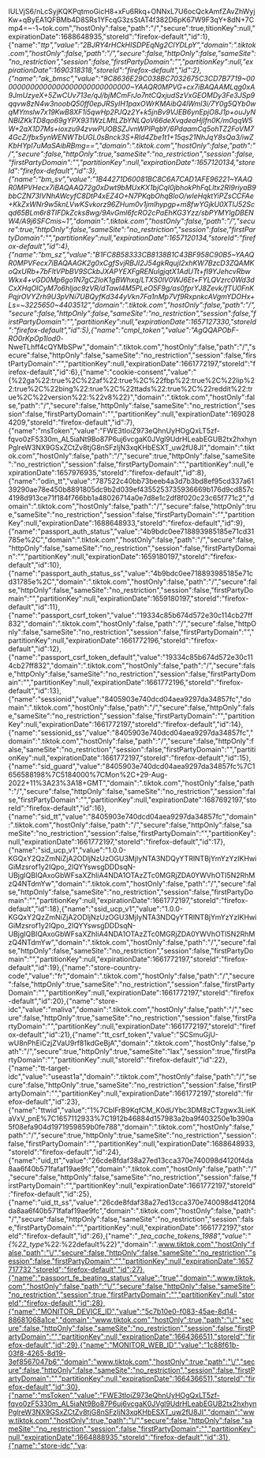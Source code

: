 IULVjS6\/nLcSyjKQKPqtmoGicH8+xFu6Rkq+ONNxL7U6ocQckAmfZAvZhWyjKw+qByEA1QFBMb4D8SRs1YFcqG3zsStAT4f382D6pK67W9F3qY+8dN+7Cmp4=~-1~tok.com","hostOnly":false,"path":"\/","secure":true,titionKey":null,"expirationDate":1688648935,"storeId":"firefox-default","id":1},{"name":"_ttp","value":"2BJRY4rHCkHISDPEqNg2CIYDLpY","domain":".tiktok.com","hostOnly":false,"path":"\/","secure":false,"httpOnly":false,"sameSite":"no_restriction","session":false,"firstPartyDomain":"","partitionKey":null,"expirationDate":1690318318,"storeId":"firefox-default","id":2},{"name":"ak_bmsc","value":"9C8636E29C038BC7032675C3CD7B7719~000000000000000000000000000000~YAAQR0MPVG+cx7iBAQAAMLqg0xA9JmUzyeX+5ZwCUv713e\/qJ\/bjMCmFrJo7ntCQxjudSzVxGEOMDy3Fe3JSp9qqvw8zN4w3noobQ50ff0epJRSyIH1paxOWrKMAibQ4lWml3i\/7Y0g5QYb0wqMYmslw7x19KwB8XF1i5qwHp2PJQz2Y+k5jnBv9VJEB6ynEpjO8J1p+ouJyNNBlZKkTD8qo69gYPX931WzLMtLZbYNLQoV66deXvqdeaHjIfn0K\/m0qqW5W+2aX1D7Ms+ioxzu94zvwPUOBSZJvnWPIPqbY\/6PdaamCq5ohTZ2FoVM74GcZ\/fbx5ynWENWTbUGL0sBnck3S+RId4Zbe1t1+15qs21NhJqY8sQa3\/iwZKbHYpI7uMaSAibRBmg==","domain":".tiktok.com","hostOnly":false,"path":"\/","secure":false,"httpOnly":true,"sameSite":"no_restriction","session":false,"firstPartyDomain":"","partitionKey":null,"expirationDate":1657120134,"storeId":"firefox-default","id":3},{"name":"bm_sv","value":"1B44271D60081BC8C6A7CAD1AFE96221~YAAQR0MPVHecx7iBAQAAQ72g0xDwt9bMUxKX1bjCqI0jbhokPhFqLltx2RI9riyaB9bbCZN73IVNhAWcyfC8DtP4xEZ4O+N7PKqbOhqBloO\/wIeHqktYiPZsCCFAe+KkZxWNr9w5knLVwKSvkorz96ZHum0v1jmlhypgp+m8fwYGjkU0XTIJ52Scqd65BLm6r8TlFDkZcks8wg\/9AvGml6fcRO2cPaEhKG3Yzz\/sbPYMYlgDBENW4\/A9j6SFCmis~1","domain":".tiktok.com","hostOnly":false,"path":"\/","secure":true,"httpOnly":false,"sameSite":"no_restriction","session":false,"firstPartyDomain":"","partitionKey":null,"expirationDate":1657120134,"storeId":"firefox-default","id":4},{"name":"bm_sz","value":"B1FC8B58333CB8138B1C43BF958C90B5~YAAQR0MPVFecx7iBAQAAGK2g0xCgfSvjRBJI2J54gkRqujI2xhKW7BzcD3ZQAMKoQxURb+7bFltVPbBV9SCkbJXAPYEXFgRENulgjqtX1AdUTt+fI9YJehcvRbwWkx4+vGD0Mp6go1N7gC2loK1gBWhxq\/LTXS0lV0WJ6Et+FYLQVzrc0Wd3dCxXHqOICyM7o6hIjac9zVR\/dTawl4M5PLeO5F9g\/as0fprYJ8Zevk\/fTU0FnKPqjrOVYZrh9U3pVNi7UBQyfKd344yVkn7Fa1nMp7Vf9RxpnkcAVgmYDOHx+Ls=~3225650~4403512","domain":".tiktok.com","hostOnly":false,"path":"\/","secure":false,"httpOnly":false,"sameSite":"no_restriction","session":false,"firstPartyDomain":"","partitionKey":null,"expirationDate":1657127330,"storeId":"firefox-default","id":5},{"name":"cmpl_token","value":"AgQQAPObF-RO0rKpOp1lod0_-NweTLhff4cQYMbSPw","domain":".tiktok.com","hostOnly":false,"path":"\/","secure":false,"httpOnly":false,"sameSite":"no_restriction","session":false,"firstPartyDomain":"","partitionKey":null,"expirationDate":1661772197,"storeId":"firefox-default","id":6},{"name":"cookie-consent","value":"{%22ga%22:true%2C%22af%22:true%2C%22fbp%22:true%2C%22lip%22:true%2C%22bing%22:true%2C%22ttads%22:true%2C%22reddit%22:true%2C%22version%22:%22v8%22}","domain":".tiktok.com","hostOnly":false,"path":"\/","secure":false,"httpOnly":false,"sameSite":"no_restriction","session":false,"firstPartyDomain":"","partitionKey":null,"expirationDate":1690284209,"storeId":"firefox-default","id":7},{"name":"msToken","value":"FWE3tIoiZ973eQhnUyHOgQxLT5zf-fqvo0zF5330m_AL5iaNt9Bo87P6uj6vcgaK0JVgl9UdrHLeabEGUB2tx2hxhynPglreW3NX9GSxZCtZv8tjG8nSFzIjN3xqKHbESXT_uw2fU8JI","domain":".tiktok.com","hostOnly":false,"path":"\/","secure":true,"httpOnly":false,"sameSite":"no_restriction","session":false,"firstPartyDomain":"","partitionKey":null,"expirationDate":1657976935,"storeId":"firefox-default","id":8},{"name":"odin_tt","value":"787522c40bb73beeb4a3d7b3bd8ef95cd337a6139290ae78e450b8891805dc9b2d039ef4355253735936669b176d9cd857c4198d913ce71f184f766bb1a48026714a0e7d8e1c2df8f020c23c65f771c2","domain":".tiktok.com","hostOnly":false,"path":"\/","secure":false,"httpOnly":true,"sameSite":"no_restriction","session":false,"firstPartyDomain":"","partitionKey":null,"expirationDate":1688648933,"storeId":"firefox-default","id":9},{"name":"passport_auth_status","value":"4b9bdc0ee718893985185e71cd31785e%2C","domain":".tiktok.com","hostOnly":false,"path":"\/","secure":false,"httpOnly":false,"sameSite":"no_restriction","session":false,"firstPartyDomain":"","partitionKey":null,"expirationDate":1659180197,"storeId":"firefox-default","id":10},{"name":"passport_auth_status_ss","value":"4b9bdc0ee718893985185e71cd31785e%2C","domain":".tiktok.com","hostOnly":false,"path":"\/","secure":false,"httpOnly":false,"sameSite":"no_restriction","session":false,"firstPartyDomain":"","partitionKey":null,"expirationDate":1659180197,"storeId":"firefox-default","id":11},{"name":"passport_csrf_token","value":"19334c85b674d572e30c114cb27ff832","domain":".tiktok.com","hostOnly":false,"path":"\/","secure":false,"httpOnly":false,"sameSite":"no_restriction","session":false,"firstPartyDomain":"","partitionKey":null,"expirationDate":1661772196,"storeId":"firefox-default","id":12},{"name":"passport_csrf_token_default","value":"19334c85b674d572e30c114cb27ff832","domain":".tiktok.com","hostOnly":false,"path":"\/","secure":false,"httpOnly":false,"sameSite":"no_restriction","session":false,"firstPartyDomain":"","partitionKey":null,"expirationDate":1661772196,"storeId":"firefox-default","id":13},{"name":"sessionid","value":"8405903e740dcd04aea9297da34857fc","domain":".tiktok.com","hostOnly":false,"path":"\/","secure":false,"httpOnly":false,"sameSite":"no_restriction","session":false,"firstPartyDomain":"","partitionKey":null,"expirationDate":1661772197,"storeId":"firefox-default","id":14},{"name":"sessionid_ss","value":"8405903e740dcd04aea9297da34857fc","domain":".tiktok.com","hostOnly":false,"path":"\/","secure":false,"httpOnly":false,"sameSite":"no_restriction","session":false,"firstPartyDomain":"","partitionKey":null,"expirationDate":1661772197,"storeId":"firefox-default","id":15},{"name":"sid_guard","value":"8405903e740dcd04aea9297da34857fc%7C1656588198%7C5184000%7CMon%2C+29-Aug-2022+11%3A23%3A18+GMT","domain":".tiktok.com","hostOnly":false,"path":"\/","secure":false,"httpOnly":false,"sameSite":"no_restriction","session":false,"firstPartyDomain":"","partitionKey":null,"expirationDate":1687692197,"storeId":"firefox-default","id":16},{"name":"sid_tt","value":"8405903e740dcd04aea9297da34857fc","domain":".tiktok.com","hostOnly":false,"path":"\/","secure":false,"httpOnly":false,"sameSite":"no_restriction","session":false,"firstPartyDomain":"","partitionKey":null,"expirationDate":1661772197,"storeId":"firefox-default","id":17},{"name":"sid_ucp_v1","value":"1.0.0-KGQxY2QzZmNiZjA2ODljNzUzOGU3MjIyNTA3NDQyYTRlNTBjYmYzYzIKHwiGiMzsrof1y2IQpo_2lQYYswsgDDDsqN-UBjgIQBIQAxoGbWFsaXZhIiA4NDA1OTAzZTc0MGRjZDA0YWVhOTI5N2RhMzQ4NTdmYw","domain":".tiktok.com","hostOnly":false,"path":"\/","secure":false,"httpOnly":false,"sameSite":"no_restriction","session":false,"firstPartyDomain":"","partitionKey":null,"expirationDate":1661772197,"storeId":"firefox-default","id":18},{"name":"ssid_ucp_v1","value":"1.0.0-KGQxY2QzZmNiZjA2ODljNzUzOGU3MjIyNTA3NDQyYTRlNTBjYmYzYzIKHwiGiMzsrof1y2IQpo_2lQYYswsgDDDsqN-UBjgIQBIQAxoGbWFsaXZhIiA4NDA1OTAzZTc0MGRjZDA0YWVhOTI5N2RhMzQ4NTdmYw","domain":".tiktok.com","hostOnly":false,"path":"\/","secure":false,"httpOnly":false,"sameSite":"no_restriction","session":false,"firstPartyDomain":"","partitionKey":null,"expirationDate":1661772197,"storeId":"firefox-default","id":19},{"name":"store-country-code","value":"fr","domain":".tiktok.com","hostOnly":false,"path":"\/","secure":false,"httpOnly":true,"sameSite":"no_restriction","session":false,"firstPartyDomain":"","partitionKey":null,"expirationDate":1661772197,"storeId":"firefox-default","id":20},{"name":"store-idc","value":"maliva","domain":".tiktok.com","hostOnly":false,"path":"\/","secure":false,"httpOnly":true,"sameSite":"no_restriction","session":false,"firstPartyDomain":"","partitionKey":null,"expirationDate":1661772197,"storeId":"firefox-default","id":21},{"name":"tt_csrf_token","value":"SCSmuGjU-wU8nPhEiCzjZVaU9rf81kdGeBjA","domain":".tiktok.com","hostOnly":false,"path":"\/","secure":true,"httpOnly":true,"sameSite":"lax","session":true,"firstPartyDomain":"","partitionKey":null,"storeId":"firefox-default","id":22},{"name":"tt-target-idc","value":"useast1a","domain":".tiktok.com","hostOnly":false,"path":"\/","secure":false,"httpOnly":true,"sameSite":"no_restriction","session":false,"firstPartyDomain":"","partitionKey":null,"expirationDate":1661772197,"storeId":"firefox-default","id":23},{"name":"ttwid","value":"1%7CbIFrB9KqfCM_K0dUYbc3DM8zCTzgwx3LieKaVxV_pnE%7C1657112933%7C1912b46884d157983a2ba9f403250e1b390a5f08efa904d1971959859b0fe788","domain":".tiktok.com","hostOnly":false,"path":"\/","secure":true,"httpOnly":true,"sameSite":"no_restriction","session":false,"firstPartyDomain":"","partitionKey":null,"expirationDate":1688648933,"storeId":"firefox-default","id":24},{"name":"uid_tt","value":"26cde8fdaf38a27ed13cca370e740098d4120f4da8aa6f40b571fafaf19ae9fc","domain":".tiktok.com","hostOnly":false,"path":"\/","secure":false,"httpOnly":false,"sameSite":"no_restriction","session":false,"firstPartyDomain":"","partitionKey":null,"expirationDate":1661772197,"storeId":"firefox-default","id":25},{"name":"uid_tt_ss","value":"26cde8fdaf38a27ed13cca370e740098d4120f4da8aa6f40b571fafaf19ae9fc","domain":".tiktok.com","hostOnly":false,"path":"\/","secure":false,"httpOnly":false,"sameSite":"no_restriction","session":false,"firstPartyDomain":"","partitionKey":null,"expirationDate":1661772197,"storeId":"firefox-default","id":26},{"name":"__tea_cache_tokens_1988","value":"{%22_type_%22:%22default%22}","domain":".www.tiktok.com","hostOnly":false,"path":"\/","secure":false,"httpOnly":false,"sameSite":"no_restriction","session":false,"firstPartyDomain":"","partitionKey":null,"expirationDate":1657717732,"storeId":"firefox-default","id":27},{"name":"passport_fe_beating_status","value":"true","domain":".www.tiktok.com","hostOnly":false,"path":"\/","secure":false,"httpOnly":false,"sameSite":"no_restriction","session":true,"firstPartyDomain":"","partitionKey":null,"storeId":"firefox-default","id":28},{"name":"MONITOR_DEVICE_ID","value":"5c7b10e0-f083-45ae-8d14-88681068a1ce","domain":"www.tiktok.com","hostOnly":true,"path":"\/","secure":false,"httpOnly":false,"sameSite":"no_restriction","session":false,"firstPartyDomain":"","partitionKey":null,"expirationDate":1664366511,"storeId":"firefox-default","id":29},{"name":"MONITOR_WEB_ID","value":"1c88f61b-03f8-4265-8d19-3ef8567047b6","domain":"www.tiktok.com","hostOnly":true,"path":"\/","secure":false,"httpOnly":false,"sameSite":"no_restriction","session":false,"firstPartyDomain":"","partitionKey":null,"expirationDate":1664366511,"storeId":"firefox-default","id":30},{"name":"msToken","value":"FWE3tIoiZ973eQhnUyHOgQxLT5zf-fqvo0zF5330m_AL5iaNt9Bo87P6uj6vcgaK0JVgl9UdrHLeabEGUB2tx2hxhynPglreW3NX9GSxZCtZv8tjG8nSFzIjN3xqKHbESXT_uw2fU8JI","domain":"www.tiktok.com","hostOnly":true,"path":"\/","secure":false,"httpOnly":false,"sameSite":"no_restriction","session":false,"firstPartyDomain":"","partitionKey":null,"expirationDate":1664888935,"storeId":"firefox-default","id":31},{"name":"store-idc","va:
